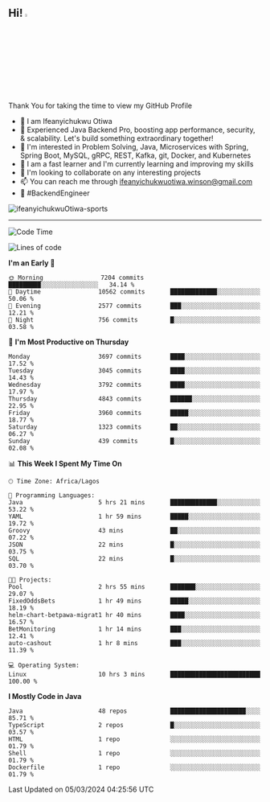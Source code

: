 <!-- BLOG-POST-LIST:START --><!-- BLOG-POST-LIST:END -->

## Hi! <img src="https://media.giphy.com/media/hvRJCLFzcasrR4ia7z/giphy.gif" width="4%"> 

Thank You for taking the time to view my GitHub Profile

- 👋 I am Ifeanyichukwu Otiwa
- 🚀 Experienced Java Backend Pro, boosting app performance, security, & scalability. Let's build something extraordinary together!
- 👀 I'm interested in Problem Solving, Java, Microservices with Spring, Spring Boot, MySQL, gRPC, REST, Kafka, git, Docker, and Kubernetes
- 🌱 I am a fast learner and I'm currently learning and improving my skills
- 💞️ I'm looking to collaborate on any interesting projects
- 📫 You can reach me through ifeanyichukwuotiwa.winson@gmail.com
- 🚀 #BackendEngineer

<p align="left" marginTop="10px"> <img src="https://komarev.com/ghpvc/?username=ifeanyichukwuOtiwa-sports&label=Profile%20views&color=0e75b6&style=for-the-badge" alt="ifeanyichukwuOtiwa-sports" /> </p>

***

<!--START_SECTION:waka-->
![Code Time](http://img.shields.io/badge/Code%20Time-2%2C291%20hrs-blue)

![Lines of code](https://img.shields.io/badge/From%20Hello%20World%20I%27ve%20Written-4.6%20million%20lines%20of%20code-blue)

**I'm an Early 🐤** 

```text
🌞 Morning                7204 commits        █████████░░░░░░░░░░░░░░░░   34.14 % 
🌆 Daytime                10562 commits       █████████████░░░░░░░░░░░░   50.06 % 
🌃 Evening                2577 commits        ███░░░░░░░░░░░░░░░░░░░░░░   12.21 % 
🌙 Night                  756 commits         █░░░░░░░░░░░░░░░░░░░░░░░░   03.58 % 
```
📅 **I'm Most Productive on Thursday** 

```text
Monday                   3697 commits        ████░░░░░░░░░░░░░░░░░░░░░   17.52 % 
Tuesday                  3045 commits        ████░░░░░░░░░░░░░░░░░░░░░   14.43 % 
Wednesday                3792 commits        ████░░░░░░░░░░░░░░░░░░░░░   17.97 % 
Thursday                 4843 commits        ██████░░░░░░░░░░░░░░░░░░░   22.95 % 
Friday                   3960 commits        █████░░░░░░░░░░░░░░░░░░░░   18.77 % 
Saturday                 1323 commits        ██░░░░░░░░░░░░░░░░░░░░░░░   06.27 % 
Sunday                   439 commits         █░░░░░░░░░░░░░░░░░░░░░░░░   02.08 % 
```


📊 **This Week I Spent My Time On** 

```text
🕑︎ Time Zone: Africa/Lagos

💬 Programming Languages: 
Java                     5 hrs 21 mins       █████████████░░░░░░░░░░░░   53.22 % 
YAML                     1 hr 59 mins        █████░░░░░░░░░░░░░░░░░░░░   19.72 % 
Groovy                   43 mins             ██░░░░░░░░░░░░░░░░░░░░░░░   07.22 % 
JSON                     22 mins             █░░░░░░░░░░░░░░░░░░░░░░░░   03.75 % 
SQL                      22 mins             █░░░░░░░░░░░░░░░░░░░░░░░░   03.70 % 

🐱‍💻 Projects: 
Pool                     2 hrs 55 mins       ███████░░░░░░░░░░░░░░░░░░   29.07 % 
FixedOddsBets            1 hr 49 mins        █████░░░░░░░░░░░░░░░░░░░░   18.19 % 
helm-chart-betpawa-migrat1 hr 40 mins        ████░░░░░░░░░░░░░░░░░░░░░   16.57 % 
BetMonitoring            1 hr 14 mins        ███░░░░░░░░░░░░░░░░░░░░░░   12.41 % 
auto-cashout             1 hr 8 mins         ███░░░░░░░░░░░░░░░░░░░░░░   11.39 % 

💻 Operating System: 
Linux                    10 hrs 3 mins       █████████████████████████   100.00 % 
```

**I Mostly Code in Java** 

```text
Java                     48 repos            █████████████████████░░░░   85.71 % 
TypeScript               2 repos             █░░░░░░░░░░░░░░░░░░░░░░░░   03.57 % 
HTML                     1 repo              ░░░░░░░░░░░░░░░░░░░░░░░░░   01.79 % 
Shell                    1 repo              ░░░░░░░░░░░░░░░░░░░░░░░░░   01.79 % 
Dockerfile               1 repo              ░░░░░░░░░░░░░░░░░░░░░░░░░   01.79 % 
```




 Last Updated on 05/03/2024 04:25:56 UTC
<!--END_SECTION:waka-->

<!--
<p align="center">
![trophy](https://github-profile-trophy.vercel.app/?username=ifeanyichukwuOtiwa-sports&theme=onedark) (https://github.com/ryo-ma/github-profile-trophy)
</p>
-->

<!---
ifeanyi-otiwa/ifeanyi-otiwa is a ✨ special ✨ repository because its `README.md` (this file) appears on your GitHub profile.
You can click the Preview link to take a look at your changes.
--->
